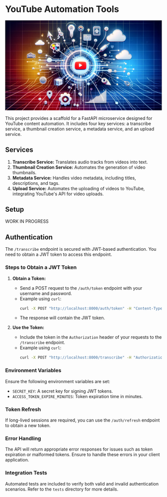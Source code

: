 # YouTube Automation Tools

![Logo](logo.jpg)

This project provides a scaffold for a FastAPI microservice designed for YouTube content automation. It includes four key services: a transcribe service, a thumbnail creation service, a metadata service, and an upload service.

## Services

1. **Transcribe Service:** Translates audio tracks from videos into text.
2. **Thumbnail Creation Service:** Automates the generation of video thumbnails.
3. **Metadata Service:** Handles video metadata, including titles, descriptions, and tags.
4. **Upload Service:** Automates the uploading of videos to YouTube, integrating YouTube's API for video uploads.

## Setup

WORK IN PROGRESS

## Authentication

The `/transcribe` endpoint is secured with JWT-based authentication. You need to obtain a JWT token to access this endpoint.

### Steps to Obtain a JWT Token

1. **Obtain a Token:**
   - Send a POST request to the `/auth/token` endpoint with your username and password.
   - Example using `curl`:
     ```sh
     curl -X POST "http://localhost:8000/auth/token" -H "Content-Type: application/x-www-form-urlencoded" -d "username=johndoe&password=secret"
     ```
   - The response will contain the JWT token.

2. **Use the Token:**
   - Include the token in the `Authorization` header of your requests to the `/transcribe` endpoint.
   - Example using `curl`:
     ```sh
     curl -X POST "http://localhost:8000/transcribe" -H "Authorization: Bearer YOUR_TOKEN" -F "file=@path/to/your/file"
     ```

### Environment Variables

Ensure the following environment variables are set:

- `SECRET_KEY`: A secret key for signing JWT tokens.
- `ACCESS_TOKEN_EXPIRE_MINUTES`: Token expiration time in minutes.

### Token Refresh

If long-lived sessions are required, you can use the `/auth/refresh` endpoint to obtain a new token.

### Error Handling

The API will return appropriate error responses for issues such as token expiration or malformed tokens. Ensure to handle these errors in your client application.

### Integration Tests

Automated tests are included to verify both valid and invalid authentication scenarios. Refer to the `tests` directory for more details.
